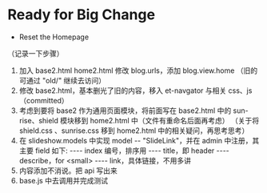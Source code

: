 # Ready for Big Change

* Reset the Homepage

（记录一下步骤）
1. 加入 base2.html home2.html 修改 blog.urls，添加 blog.view.home （旧的可通过 "old/" 继续去访问）
2. 修改 base2.html，基本删光了旧的内容，移入 et-navgator 与相关 css、js
（committed）
3. 考虑到要将 base2 作为通用页面模块，将前面写在 base2.html 中的 sun-rise、shield 模块移到 home2.html 中（文件有重命名后面再考虑）
（关于将 shield.css 、sunrise.css 移到 home2.html 中的相关疑问，再思考思考）
4. 在 slideshow.models 中实现 model -- "SlideLink"，并在 admin 中注册，其主要 field 如下:
  ---- index 编号，排序用
  ---- title，即 header
  ---- describe，for \<small\>
  ---- link，具体链接，不用多讲
5. 内容添加不消说。把 api 写出来
6. base.js 中去调用并完成测试